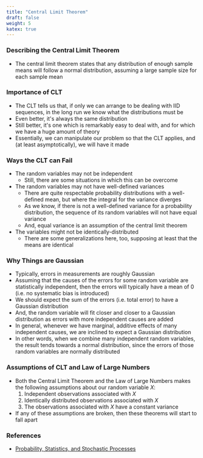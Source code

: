 ```yaml
---
title: "Central Limit Theorem"
draft: false
weight: 5
katex: true
---
```


### Describing the Central Limit Theorem
- The central limit theorem states that any distribution of enough sample means will follow a normal distribution, assuming a large sample size for each sample mean

### Importance of CLT
- The CLT tells us that, if only we can arrange to be dealing with IID sequences, in the long run we know what the distributions must be
- Even better, it's always the same distribution
- Still better, it's one which is remarkably easy to deal with, and for which we have a huge amount of theory
- Essentially, we can manipulate our problem so that the CLT applies, and (at least asymptotically), we will have it made

### Ways the CLT can Fail
- The random variables may not be independent
	- Still, there are some situations in which this can be overcome
- The random variables may not have well-defined variances
	- There are quite respectable probability distributions with a well-defined mean, but where the integral for the variance diverges
	- As we know, if there is not a well-defined variance for a probability distribution, the sequence of its random variables will not have equal variance
	- And, equal variance is an assumption of the central limit theorem
- The variables might not be identically-distributed
	- There are some generalizations here, too, supposing at least that the means are identical

### Why Things are Gaussian
- Typically, errors in measurements are roughly Gaussian
- Assuming that the causes of the errors for some random variable are statistically independent, then the errors will typically have a mean of 0 (i.e. no systematic bias is introduced)
- We should expect the sum of the errors (i.e. total error) to have a Gaussian distribution
- And, the random variable will fit closer and closer to a Gaussian distribution as errors with more independent causes are added
- In general, whenever we have marginal, additive effects of many independent causes, we are inclined to expect a Gaussian distribution
- In other words, when we combine many independent random variables, the result tends towards a normal distribution, since the errors of those random variables are normally distributed

### Assumptions of CLT and Law of Large Numbers
- Both the Central Limit Theorem and the Law of Large Numbers makes the following assumptions about our random variable $X$:
	1. Independent observations associated with $X$
	2. Identically distributed observations associated with $X$
	3. The observations associated with $X$ have a constant variance
- If any of these assumptions are broken, then these theorems will start to fall apart

### References
- [Probability, Statistics, and Stochastic Processes](http://bactra.org/prob-notes/srl.pdf)
